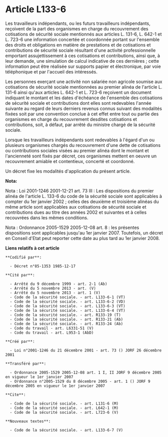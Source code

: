 # Article L133-6

Les travailleurs indépendants, ou les futurs travailleurs indépendants, reçoivent de la part des organismes en charge du
recouvrement des cotisations de sécurité sociale mentionnés aux articles L. 131-6, L. 642-1 et L. 723-6 une information
concertée et coordonnée portant sur l'ensemble des droits et obligations en matière de prestations et de cotisations et
contributions de sécurité sociale résultant d'une activité professionnelle emportant assujettissement à ces cotisations et
contributions, ainsi que, à leur demande, une simulation de calcul indicative de ces dernières ; cette information peut être
réalisée sur supports papier et électronique, par voie téléphonique et par l'accueil des intéressés.

Les personnes exerçant une activité non salariée non agricole soumise aux cotisations de sécurité sociale mentionnées au
premier alinéa de l'article L. 131-6 ainsi qu'aux articles L. 642-1 et L. 723-6 reçoivent un document indiquant le montant et
les dates d'échéance de l'ensemble des cotisations de sécurité sociale et contributions dont elles sont redevables l'année
suivante au regard de leurs derniers revenus connus suivant des modalités fixées soit par une convention conclue à cet effet
entre tout ou partie des organismes en charge du recouvrement desdites cotisations et contributions, soit, à défaut, par
arrêté du ministre chargé de la sécurité sociale.

Lorsque les travailleurs indépendants sont redevables à l'égard d'un ou plusieurs organismes chargés du recouvrement d'une
dette de cotisations ou contributions sociales visées au premier alinéa dont le montant et l'ancienneté sont fixés par
décret, ces organismes mettent en oeuvre un recouvrement amiable et contentieux, concerté et coordonné.

Un décret fixe les modalités d'application du présent article.

**Nota:**

Nota : Loi 2001-1246 2001-12-21 art. 73 III : Les dispositions du premier alinéa de l'article L. 133-6 du code de la sécurité
sociale sont applicables à compter du 1er janvier 2002 ; celles des deuxième et troisième alinéas du même article sont
applicables aux cotisations de sécurité sociale et contributions dues au titre des années 2002 et suivantes et à celles
recouvrées dans les mêmes conditions.

Nota : Ordonnance 2005-1529 2005-12-08 art. 8 : les présentes dispositions sont applicables jusqu'au 1er janvier 2007.
Toutefois, un décret en Conseil d'Etat peut reporter cette date au plus tard au 1er janvier 2008.

**Liens relatifs à cet article**

	**Codifié par**:

	  - Décret n°85-1353 1985-12-17

	**Cité par**:

	  - Arrêté du 9 décembre 1999 - art. 2-1 (Ab)
	  - Arrêté du 5 novembre 2013 - art. (V)
	  - Arrêté du 5 novembre 2013 - art. 1 (V)
	  - Code de la sécurité sociale. - art. L133-6-1 (VT)
	  - Code de la sécurité sociale. - art. L133-6-2 (VD)
	  - Code de la sécurité sociale. - art. L133-6-3 (VT)
	  - Code de la sécurité sociale. - art. L133-6-4 (VT)
	  - Code de la sécurité sociale. - art. R133-19 (T)
	  - Code de la sécurité sociale. - art. R133-21 (Ab)
	  - Code de la sécurité sociale. - art. R133-24 (Ab)
	  - Code du travail - art. L6331-51 (V)
	  - Code du travail - art. L953-1 (AbD)

	**Créé par**:

	  - Loi n°2001-1246 du 21 décembre 2001 - art. 73 () JORF 26 décembre 2001

	**Transféré par**:

	  - Ordonnance 2005-1529 2005-12-08 art. 1 I, II JORF 9 décembre 2005 en vigueur le 1er janvier 2007
	  - Ordonnance n°2005-1529 du 8 décembre 2005 - art. 1 () JORF 9 décembre 2005 en vigueur le 1er janvier 2007

	**Cite**:

	  - Code de la sécurité sociale. - art. L131-6 (M)
	  - Code de la sécurité sociale. - art. L642-1 (M)
	  - Code de la sécurité sociale. - art. L723-6 (V)

	**Nouveaux textes**:

	  - Code de la sécurité sociale. - art. L133-6-7 (V)
